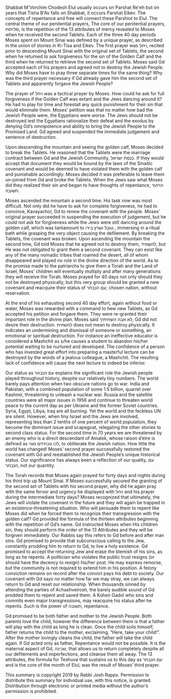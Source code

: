 Shabbat M'Vorchim Chodesh Elul usually occurs on Parshat Re'eh but on years that Tisha B'Av falls on Shabbat, it occurs Parshat Eikev. The concepts of repentance and free will connect these Parshiot to Elul. The central theme of our penitential prayers, The core of our penitential prayers, סליחות, is the repetition of the 13 attributes of mercy revealed to Moses when he received the second Tablets. Each of the three 40 day periods Moses spent on Mount Sinai was defined by a unique prayer, as described in the union of stories in Ki-Tisa and Eikev. The first prayer was ויחל, recited prior to descending Mount Sinai with the original set of Tablets, the second when he returned to ask forgiveness for the sin of the Golden Calf and the third when he returned to retrieve the second set of Tablets. Moses said Gd accepted each of his prayers and agreed not to destroy the Jewish People. Why did Moses have to pray three separate times for the same thing? Why was the third prayer necessary if Gd already gave him the second set of Tablets and apparently forgave the Jewish People?

The prayer of ויחל was a tactical prayer by Moses. How could he ask for full forgiveness if the Golden Calf was extant and the Jews dancing around it? He had to play for time and forestall any quick punishment for their sin that would eliminate them. Moses’ petition was that no matter how bad the Jewish People were, the Egyptians were worse. The Jews should not be destroyed lest the Egyptians rationalize their defeat and the exodus by denying Gd’s omnipotence and ability to bring the Jewish People to the Promised Land. Gd agreed and suspended the immediate judgement and sentence of destruction. 

Upon descending the mountain and seeing the golden calf, Moses decided to break the Tablets. He reasoned that the Tablets were the marriage contract between Gd and the Jewish Community, כנסת ישראל. If they would accept that document they would be bound by the laws of the Sinaitic covenant and would be deemed to have violated them with the golden calf and punishable accordingly. Moses decided it was preferable to leave them un-joined from Gd and broke the Tablets. When the Jews saw what Moses did they realized their sin and began to have thoughts of repentance, הרהור תשובה.

Moses ascended the mountain a second time. His task now was most difficult. Not only did he have to ask for complete forgiveness, he had to convince, Kavayachol, Gd to renew the covenant with the people. Moses’ original prayer succeeded in suspending the execution of judgement, but he could not ask for forgiveness while the Jews were still dancing around the golden calf, which was tantamount to טובל ושרץ בידו , immersing in a ritual bath while grasping the very object causing the defilement. By breaking the Tablets, the covenant was broken. Upon ascending the mountain the second time, Gd told Moses that he agreed not to destroy them, להשמיד, but He was not obligated to grant them a second covenant. They can exist like any of the many nomadic tribes that roamed the desert, all of whom disappeared and played no role in the divine direction of the world. As to the promise made to the patriarchs to give them a Torah and the Land of Israel, Moses’ children will eventually multiply and after many generations they will receive the Torah. Moses prayed for 40 days not only should they not be destroyed physically, but this very group should be granted a new covenant and reacquire their status of עם הנבחר, chosen nation, without reservation. 

At the end of his exhausting second 40 day effort, again without food or water, Moses was rewarded with a command to hew new Tablets, as Gd accepted his petition and forgave them. They were re-granted their important role in the divine plan. Moses said לא אבה השחיתיך, Gd did not desire their destruction. להשחית does not mean to destroy physically. It indicates an undermining and dismissal of someone or something, an emotional or spiritual destruction. For instance an ineffective educator is considered a Mashchit as s/he causes a student to abandon his/her potential waiting to be nurtured and developed. The confidence of a person who has invested great effort into preparing a masterful lecture can be destroyed by the words of a jealous colleague, a Mashchit. The resulting lack of confidence will cause the next lecture to indeed be inferior. 

Our status as עם הנבחר explains the significant role the Jewish people played throughout history, despite our relatively tiny numbers. The world barely pays attention when two obscure nations go to war. India and Pakistan, with a combined population of some 1.5 billion, quarrel over Kashmir, threatening to unleash a nuclear war. Russia and the satellite countries were all major issues in 1956 and continue to threaten world peace to the current day as per Ukraine and the former Soviet countries. Syria, Egypt, Libya, Iraq are all burning. Yet the world and the feckless UN are silent. However, when tiny Israel and the Jews are involved, representing less than 2 tenths of one percent of world population, they become the dominant issue and scapegoat, relegating the other stories to second class status. For the second time in 70 years we are threatened by an enemy who is a direct descendant of Amalek, whose raison d’etre is defined as לכו ונכחידם מגוי, to obliterate the Jewish nation. How little the world has changed! Moses’ second prayer successfully restored the covenant with Gd and reestablished the Jewish People’s unique historical status. Our significance has always been a reflection of our quality, עם הנבחר, not our quantity. 

The Torah records that Moses again prayed for forty days and nights during his third trip up Mount Sinai. If Moses successfully secured the granting of the second set of Tablets with his second prayer, why did he again pray with the same fervor and urgency he displayed with ויחל and his prayer during the intermediate forty days? Moses recognized that ultimately, the Jews will violate the covenant in the future and they will again be trapped in an existence-threatening situation. Who will persuade them to repent like Moses did when he forced them to recognize their transgression with the golden calf? Gd provided the formula of the thirteen attributes beginning with the repetition of Gd’s name. Gd instructed Moses when His children sin, they should perform the order of the 13 Attributes and they will be forgiven immediately. Our Rabbis say this refers to Gd before and after man sins. Gd promised to provide that subconscious calling to the Jew, constantly prodding him to return to Gd, to live a holy existence. Gd promised to accept the returning Jew and erase the blemish of his sins, as long as he repents. A politician who violates the public trust resigns (or should have the decency to resign) his/her post. He may express remorse, but the community is not required to extend him in his position. A felony conviction remains on record after the convict pays his debt to society. Our covenant with Gd says no matter how far we may stray, we can always return to Gd and reset our relationship. When thousands sinned by attending the parties of Achashveirosh, the barely audible sound of Gd prodded them to repent and saved them. A Kohen Gadol who sins and commits even major transgressions, may reacquire his status after he repents. Such is the power of תשובה, repentance.

Gd promised to be both father and mother to the Jewish People. Both parents love the child, however the difference between them is that a father will play with the child as long he is clean. Once the child soils himself, father returns the child to the mother, exclaiming, “Here, take your child!”. After the mother lovingly cleans the child, the father will take the child again. If Gd acted only as father, Repentance would not be possible. It is the maternal aspect of Gd, שכינה, that allows us to return completely despite all our defilements and imperfections, and cleanse them all away. The 13 attributes, the formula for Teshuva that sustains us to this day as עם הנבחר and is the core of the month of Elul, was the result of Moses’ third prayer.

This summary is copyright 2019 by Rabbi Josh Rapps. Permission to distribute this summary for individual use, with this notice, is granted. Distribution through electronic or printed media without the author’s permission is prohibited.

